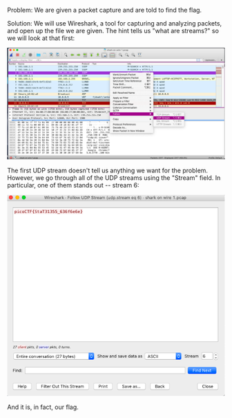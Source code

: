 Problem:
We are given a packet capture and are told to find the flag.

Solution:
We will use Wireshark, a tool for capturing and analyzing packets, and open up the file we are given.
The hint tells us "what are streams?" so we will look at that first:

![](https://github.com/bleh05/pico19writeup/blob/master/shark%20on%20wire%201/Screen%20Shot%202019-10-11%20at%209.30.02%20PM.png)

The first UDP stream doesn't tell us anything we want for the problem. However, we go through all of the UDP streams using the "Stream" field. In particular, one of them stands out -- stream 6:

![](https://github.com/bleh05/pico19writeup/blob/master/shark%20on%20wire%201/Screen%20Shot%202019-10-11%20at%209.32.29%20PM.png)

And it is, in fact, our flag.
